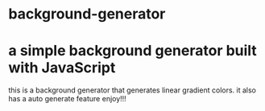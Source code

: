 # background-generator
# a simple background generator built with JavaScript 
this is a background generator that generates linear gradient colors. it also has a auto generate feature enjoy!!!
